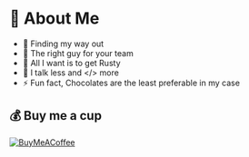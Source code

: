# 🦉 About Me
- 🔭 Finding my way out
- 👯 The right guy for your team
- 🌱 All I want is to get Rusty
- 💬 I talk less and </> more
- ⚡ Fun fact, Chocolates are the least preferable in my case

## 💰 Buy me a cup
[![BuyMeACoffee](https://img.shields.io/badge/Buy%20Me%20a%20Coffee-ffdd00?style=for-the-badge&logo=buy-me-a-coffee&logoColor=black)](https://buymeacoffee.com/https://www.buymeacoffee.com/ihnaqi) 
